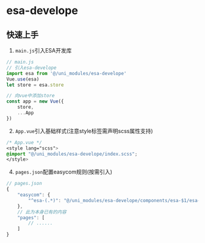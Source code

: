 # esa-develope

## 快速上手

1. `main.js`引入ESA开发库
```js
// main.js
// 引入esa-develope
import esa from '@/uni_modules/esa-develope'
Vue.use(esa)
let store = esa.store

// 向vue中添加store
const app = new Vue({
	store,
    ...App
})
```

2. `App.vue`引入基础样式(注意style标签需声明scss属性支持)
```css
/* App.vue */
<style lang="scss">
@import "@/uni_modules/esa-develope/index.scss";
</style>
```

4. `pages.json`配置easycom规则(按需引入)

```js
// pages.json
{
	"easycom": {
		"^esa-(.*)": "@/uni_modules/esa-develope/components/esa-$1/esa-$1.vue"
	},
	// 此为本身已有的内容
	"pages": [
		// ......
	]
}
```